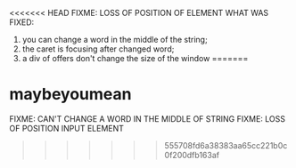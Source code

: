 <<<<<<< HEAD
FIXME: LOSS OF POSITION OF ELEMENT
WHAT WAS FIXED: 
1) you can change a word in the middle of the string; 
2) the caret is focusing after changed word; 
3) a div of offers don't change the size of the window
=======
# maybeyoumean
 FIXME: CAN'T CHANGE A WORD IN THE MIDDLE OF STRING
 FIXME: LOSS OF POSITION INPUT ELEMENT
>>>>>>> 555708fd6a38383aa65cc221b0c0f200dfb163af
